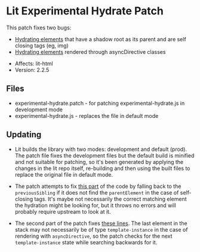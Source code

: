 # Lit Experimental Hydrate Patch

This patch fixes two bugs:

- [Hydrating elements](https://github.com/lit/lit/issues/2802) that have a shadow root as its parent and are self closing tags (eg, img)
- [Hydrating elements](https://spryker.atlassian.net/browse/FAAS-2863) rendered through asyncDirective classes

* Affects: lit-html
* Version: 2.2.5

## Files

- experimental-hydrate.patch - for patching experimental-hydrate.js in development mode
- experimental-hydrate.js - replaces the file in default mode

## Updating

- Lit builds the library with two modes: development and default (prod). The patch file fixes the development files but the default build is minified and not suitable for patching, so it's been generated by applying the changes in the lit repo itself, re-building and then using the built files to replace the original file in default mode.

- The patch attempts to fix [this part](https://github.com/lit/lit/blob/main/packages/lit-html/src/experimental-hydrate.ts#L161) of the code by falling back to the `previousSibling` if it does not find the `parentElement` in the case of self-closing tags. It's maybe not necessarily the correct matching element the hydration might be looking for, but it throws no errors and will probably require upstream to look at it.
- The second part of the patch fixes [these lines](https://github.com/lit/lit/blob/main/packages/lit-html/src/experimental-hydrate.ts#L342-L343). The last element in the stack may not necessarily be of type `template-instance` in the case of rendering with `asyncDirective`, so the patch checks for the next `template-instance` state while searching backwards for it.
